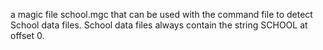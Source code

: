 a magic file school.mgc that can be used with the command file to detect School data files. School data files always contain the string SCHOOL at offset 0. 
